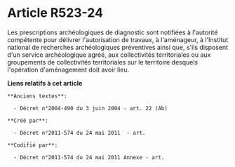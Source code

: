 # Article R523-24

Les prescriptions archéologiques de diagnostic sont notifiées à l'autorité compétente pour délivrer l'autorisation de
travaux, à l'aménageur, à l'Institut national de recherches archéologiques préventives ainsi que, s'ils disposent d'un
service archéologique agréé, aux collectivités territoriales ou aux groupements de collectivités territoriales sur le
territoire desquels l'opération d'aménagement doit avoir lieu.

**Liens relatifs à cet article**

	**Anciens textes**:

	  - Décret n°2004-490 du 3 juin 2004 - art. 22 (Ab)

	**Créé par**:

	  - Décret n°2011-574 du 24 mai 2011  - art.

	**Codifié par**:

	  - Décret n°2011-574 du 24 mai 2011 Annexe - art.
